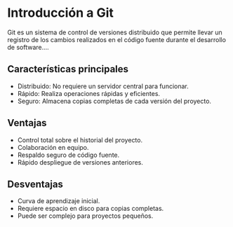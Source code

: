 # Introducción a Git

Git es un sistema de control de versiones distribuido que permite llevar un registro de los cambios realizados en el código fuente durante el desarrollo de software....

## Características principales

- Distribuido: No requiere un servidor central para funcionar.
- Rápido: Realiza operaciones rápidas y eficientes.
- Seguro: Almacena copias completas de cada versión del proyecto.

## Ventajas

- Control total sobre el historial del proyecto.
- Colaboración en equipo.
- Respaldo seguro de código fuente.
- Rápido despliegue de versiones anteriores.

## Desventajas

- Curva de aprendizaje inicial.
- Requiere espacio en disco para copias completas.
- Puede ser complejo para proyectos pequeños.
